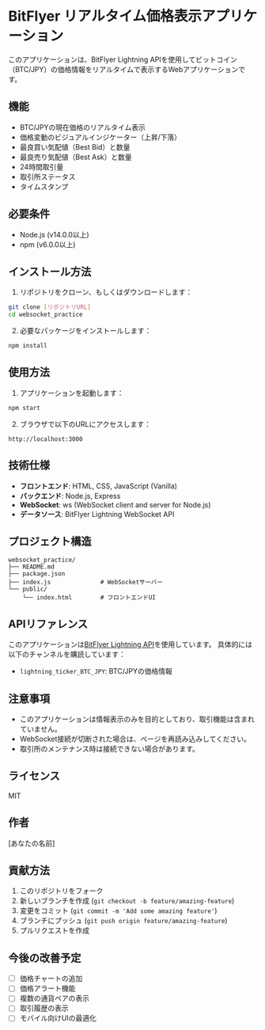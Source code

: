 # BitFlyer リアルタイム価格表示アプリケーション

このアプリケーションは、BitFlyer Lightning APIを使用してビットコイン（BTC/JPY）の価格情報をリアルタイムで表示するWebアプリケーションです。

## 機能

- BTC/JPYの現在価格のリアルタイム表示
- 価格変動のビジュアルインジケーター（上昇/下落）
- 最良買い気配値（Best Bid）と数量
- 最良売り気配値（Best Ask）と数量
- 24時間取引量
- 取引所ステータス
- タイムスタンプ

## 必要条件

- Node.js (v14.0.0以上)
- npm (v6.0.0以上)

## インストール方法

1. リポジトリをクローン、もしくはダウンロードします：

```bash
git clone [リポジトリURL]
cd websocket_practice
```

2. 必要なパッケージをインストールします：

```bash
npm install
```

## 使用方法

1. アプリケーションを起動します：

```bash
npm start
```

2. ブラウザで以下のURLにアクセスします：

```
http://localhost:3000
```

## 技術仕様

- **フロントエンド**: HTML, CSS, JavaScript (Vanilla)
- **バックエンド**: Node.js, Express
- **WebSocket**: ws (WebSocket client and server for Node.js)
- **データソース**: BitFlyer Lightning WebSocket API

## プロジェクト構造

```
websocket_practice/
├── README.md
├── package.json
├── index.js              # WebSocketサーバー
└── public/
    └── index.html        # フロントエンドUI
```

## APIリファレンス

このアプリケーションは[BitFlyer Lightning API](https://lightning.bitflyer.com/docs?lang=ja)を使用しています。
具体的には以下のチャンネルを購読しています：

- `lightning_ticker_BTC_JPY`: BTC/JPYの価格情報

## 注意事項

- このアプリケーションは情報表示のみを目的としており、取引機能は含まれていません。
- WebSocket接続が切断された場合は、ページを再読み込みしてください。
- 取引所のメンテナンス時は接続できない場合があります。

## ライセンス

MIT

## 作者

[あなたの名前]

## 貢献方法

1. このリポジトリをフォーク
2. 新しいブランチを作成 (`git checkout -b feature/amazing-feature`)
3. 変更をコミット (`git commit -m 'Add some amazing feature'`)
4. ブランチにプッシュ (`git push origin feature/amazing-feature`)
5. プルリクエストを作成

## 今後の改善予定

- [ ] 価格チャートの追加
- [ ] 価格アラート機能
- [ ] 複数の通貨ペアの表示
- [ ] 取引履歴の表示
- [ ] モバイル向けUIの最適化 